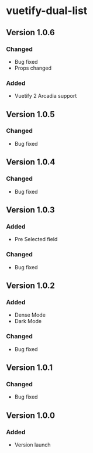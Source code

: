 # vuetify-dual-list

## Version 1.0.6
### Changed
* Bug fixed
* Props changed

### Added
* Vuetify 2 Arcadia support

## Version 1.0.5
### Changed
* Bug fixed

## Version 1.0.4
### Changed
* Bug fixed

## Version 1.0.3
### Added
* Pre Selected field

### Changed
* Bug fixed

## Version 1.0.2
### Added
* Dense Mode
* Dark Mode

### Changed
* Bug fixed

## Version 1.0.1
### Changed
* Bug fixed

## Version 1.0.0
### Added
* Version launch
